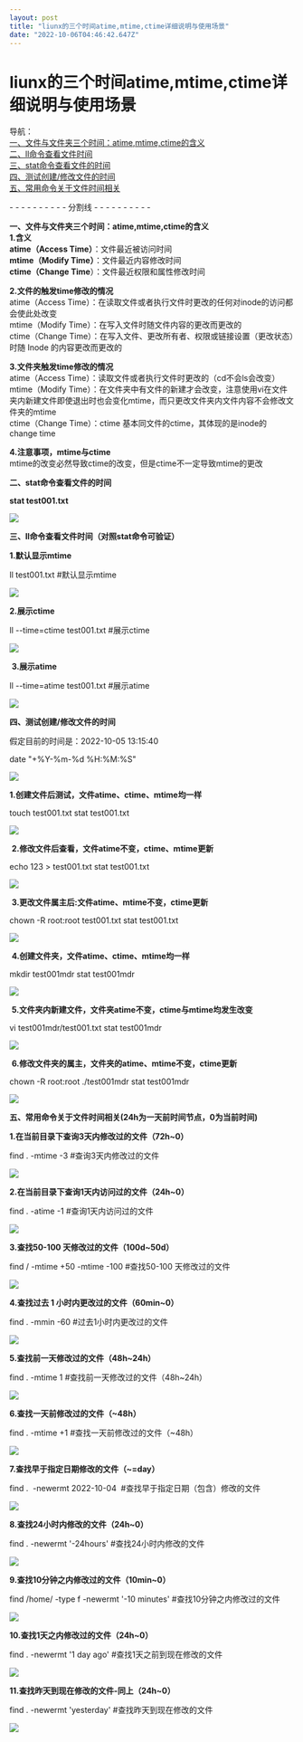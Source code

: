 ```yaml
---
layout: post
title: "liunx的三个时间atime,mtime,ctime详细说明与使用场景"
date: "2022-10-06T04:46:42.647Z"
---
```

liunx的三个时间atime,mtime,ctime详细说明与使用场景
====================================

导航：  
[一、文件与文件夹三个时间：atime,mtime,ctime的含义](#q1)  
[二、ll命令查看文件时间](#q2)  
[三、stat命令查看文件的时间](#q3)  
[四、测试创建/修改文件的时间](#q4)  
[五、常用命令关于文件时间相关](#q5)

\- - - - - - - - - - 分割线 - - - - - - - - - -

**一、文件与文件夹三个时间：atime,mtime,ctime的含义**  
**1.含义**  
**atime（Access Time）**：文件最近被访问时间  
**mtime（Modify Time）**：文件最近内容修改时间  
**ctime（Change Time**）：文件最近权限和属性修改时间

**2.文件的触发time修改的情况**  
atime（Access Time）：在读取文件或者执行文件时更改的任何对inode的访问都会使此处改变  
mtime（Modify Time）：在写入文件时随文件内容的更改而更改的  
ctime（Change Time）：在写入文件、更改所有者、权限或链接设置（更改状态）时随 Inode 的内容更改而更改的

**3.文件夹触发time修改的情况**  
atime（Access Time）：读取文件或者执行文件时更改的（cd不会ls会改变）  
mtime（Modify Time）：在文件夹中有文件的新建才会改变，注意使用vi在文件夹内新建文件即使退出时也会变化mtime，而只更改文件夹内文件内容不会修改文件夹的mtime  
ctime（Change Time）：ctime 基本同文件的ctime，其体现的是inode的change time

**4.注意事项，mtime与ctime**  
mtime的改变必然导致ctime的改变，但是ctime不一定导致mtime的更改

**二、stat命令查看文件的时间**

**stat test001.txt**

![](https://img2022.cnblogs.com/blog/1767782/202210/1767782-20221005130210732-2133877504.png)

**三、ll命令查看文件时间（对照stat命令可验证）**

**1.默认显示mtime**

ll test001.txt  #默认显示mtime

![](https://img2022.cnblogs.com/blog/1767782/202210/1767782-20221005130709990-1701290769.png)

**2.展示ctime**

ll --time=ctime test001.txt #展示ctime

![](https://img2022.cnblogs.com/blog/1767782/202210/1767782-20221005130808884-63722305.png)

 **3.展示atime**

ll --time=atime test001.txt #展示atime

![](https://img2022.cnblogs.com/blog/1767782/202210/1767782-20221005130851813-877549461.png)

**四、测试创建/修改文件的时间**

假定目前的时间是：2022-10-05 13:15:40

date "+%Y-%m-%d %H:%M:%S"

![](https://img2022.cnblogs.com/blog/1767782/202210/1767782-20221005131632717-496577351.png)

**1.创建文件后测试，文件atime、ctime、mtime均一样**

touch test001.txt
stat test001.txt

![](https://img2022.cnblogs.com/blog/1767782/202210/1767782-20221005131915628-568606095.png)

 **2.修改文件后查看，文件atime不变，ctime、mtime更新**

echo 123 > test001.txt
stat test001.txt

![](https://img2022.cnblogs.com/blog/1767782/202210/1767782-20221005131948866-473108489.png)

 **3.更改文件属主后:文件atime、mtime不变，ctime更新**

chown -R root:root test001.txt
stat test001.txt

![](https://img2022.cnblogs.com/blog/1767782/202210/1767782-20221005132130749-1947079203.png)

 **4.创建文件夹，文件atime、ctime、mtime均一样**

mkdir test001mdr
stat test001mdr

![](https://img2022.cnblogs.com/blog/1767782/202210/1767782-20221005132456163-1134546470.png)

 **5.文件夹内新建文件，文件夹atime不变，ctime与mtime均发生改变**

vi test001mdr/test001.txt
stat test001mdr

![](https://img2022.cnblogs.com/blog/1767782/202210/1767782-20221005132611317-1316313985.png)

 **6.修改文件夹的属主，文件夹的atime、mtime不变，ctime更新**

chown -R root:root ./test001mdr
stat test001mdr

![](https://img2022.cnblogs.com/blog/1767782/202210/1767782-20221005133616161-428588648.png)

**五、常用命令关于文件时间相关(24h为一天前时间节点，0为当前时间)**

**1.在当前目录下查询3天内修改过的文件（72h~0）**

find .  -mtime -3 #查询3天内修改过的文件

![](https://img2022.cnblogs.com/blog/1767782/202210/1767782-20221005152353331-1613539555.png)

**2.在当前目录下查询1天内访问过的文件（24h~0）**

find . -atime -1 #查询1天内访问过的文件

![](https://img2022.cnblogs.com/blog/1767782/202210/1767782-20221005152716265-468565590.png)

**3.查找50-100 天修改过的文件（100d~50d）**

find / -mtime +50 -mtime -100 #查找50-100 天修改过的文件

![](https://img2022.cnblogs.com/blog/1767782/202210/1767782-20221005152854424-1193987384.png)

**4.查找过去 1 小时内更改过的文件（60min~0）**

find . -mmin -60 #过去1小时内更改过的文件

![](https://img2022.cnblogs.com/blog/1767782/202210/1767782-20221005160134972-782170486.png)

**5.查找前一天修改过的文件（48h~24h）**

find . -mtime 1 #查找前一天修改过的文件（48h~24h）

![](https://img2022.cnblogs.com/blog/1767782/202210/1767782-20221005195520123-1789056299.png)

**6.查找一天前修改过的文件（~48h）**

find . -mtime +1 #查找一天前修改过的文件（~48h）

![](https://img2022.cnblogs.com/blog/1767782/202210/1767782-20221005205437773-109652533.png)

**7.查找早于指定日期修改的文件（~=day）**

find .  -newermt 2022-10-04  #查找早于指定日期（包含）修改的文件

![](https://img2022.cnblogs.com/blog/1767782/202210/1767782-20221005205712290-571820713.png)

**8.查找24小时内修改的文件（24h~0）**

find .  -newermt '\-24hours'  #查找24小时内修改的文件

![](https://img2022.cnblogs.com/blog/1767782/202210/1767782-20221005205949256-933596048.png)

**9.查找10分钟之内修改过的文件（10min~0）**

find /home/ -type f -newermt '\-10 minutes' #查找10分钟之内修改过的文件

![](https://img2022.cnblogs.com/blog/1767782/202210/1767782-20221005210140591-1579031390.png)

**10.查找1天之内修改过的文件（24h~0）**

find . -newermt '1 day ago' #查找1天之前到现在修改的文件

![](https://img2022.cnblogs.com/blog/1767782/202210/1767782-20221005210353131-714092844.png)

**11.查找昨天到现在修改的文件-同上（24h~0）**

find .  -newermt 'yesterday' #查找昨天到现在修改的文件

![](https://img2022.cnblogs.com/blog/1767782/202210/1767782-20221005210852346-1131428896.png)